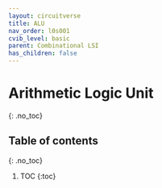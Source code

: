 ```yaml
---
layout: circuitverse
title: ALU
nav_order: l0s001
cvib_level: basic
parent: Combinational LSI
has_children: false
---
```


# Arithmetic Logic Unit
{: .no_toc}

## Table of contents
{: .no_toc}

1. TOC
{:toc}
